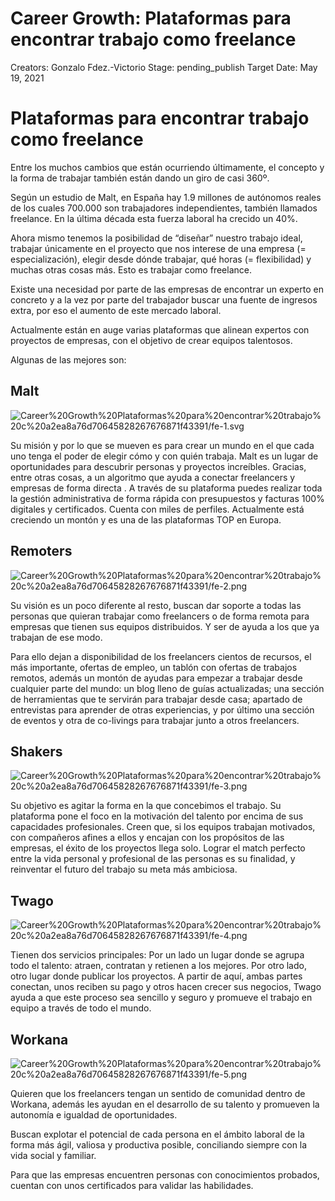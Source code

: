 # Career Growth: Plataformas para encontrar trabajo como freelance

Creators: Gonzalo Fdez.-Victorio
Stage: pending_publish
Target Date: May 19, 2021

# Plataformas para encontrar trabajo como freelance

Entre los muchos cambios que están ocurriendo últimamente, el concepto y la forma de trabajar también están dando un giro de casi 360º.

Según un estudio de Malt, en España hay 1.9 millones de autónomos reales de los cuales 700.000 son trabajadores independientes, también llamados freelance. En la última década esta fuerza laboral ha crecido un 40%.

Ahora mismo tenemos la posibilidad de “diseñar” nuestro trabajo ideal, trabajar únicamente en el proyecto que nos interese de una empresa (= especialización), elegir desde dónde trabajar, qué horas (= flexibilidad) y muchas otras cosas más. Esto es trabajar como freelance.

Existe una necesidad por parte de las empresas de encontrar un experto en concreto y a la vez por parte del trabajador buscar una fuente de ingresos extra, por eso el aumento de este mercado laboral.

Actualmente están en auge varias plataformas que alinean expertos con proyectos de empresas, con el objetivo de crear equipos talentosos.

Algunas de las mejores son:

## Malt

![Career%20Growth%20Plataformas%20para%20encontrar%20trabajo%20c%20a2ea8a76d70645828267676871f43391/fe-1.svg](Career%20Growth%20Plataformas%20para%20encontrar%20trabajo%20c%20a2ea8a76d70645828267676871f43391/fe-1.svg)

Su misión y por lo que se mueven es para crear un mundo en el que cada uno tenga el poder de elegir cómo y con quién trabaja. Malt es un lugar de oportunidades para descubrir personas y proyectos increíbles. Gracias, entre otras cosas, a un algoritmo que ayuda a conectar freelancers y empresas de forma directa . A través de su plataforma puedes realizar toda la gestión administrativa de forma rápida con presupuestos y facturas 100% digitales y certificados. Cuenta con miles de perfiles. Actualmente está creciendo un montón y es una de las plataformas TOP en Europa.

## Remoters

![Career%20Growth%20Plataformas%20para%20encontrar%20trabajo%20c%20a2ea8a76d70645828267676871f43391/fe-2.png](Career%20Growth%20Plataformas%20para%20encontrar%20trabajo%20c%20a2ea8a76d70645828267676871f43391/fe-2.png)

Su visión es un poco diferente al resto, buscan dar soporte a todas las personas que quieran trabajar como freelancers o de forma remota para empresas que tienen sus equipos distribuidos. Y ser de ayuda a los que ya trabajan de ese modo.

Para ello dejan a disponibilidad de los freelancers cientos de recursos, el más importante, ofertas de empleo, un tablón con ofertas de trabajos remotos, además un montón de ayudas para empezar a trabajar desde cualquier parte del mundo: un blog lleno de guías actualizadas; una sección de herramientas que te servirán para trabajar desde casa; apartado de entrevistas para aprender de otras experiencias, y por último una sección de eventos y otra de co-livings para trabajar junto a otros freelancers.

## Shakers

![Career%20Growth%20Plataformas%20para%20encontrar%20trabajo%20c%20a2ea8a76d70645828267676871f43391/fe-3.png](Career%20Growth%20Plataformas%20para%20encontrar%20trabajo%20c%20a2ea8a76d70645828267676871f43391/fe-3.png)

Su objetivo es agitar la forma en la que concebimos el trabajo. Su plataforma pone el foco en la motivación del talento por encima de sus capacidades profesionales. Creen que, si los equipos trabajan motivados, con compañeros afines a ellos y encajan con los propósitos de las empresas, el éxito de los proyectos llega solo. Lograr el match perfecto entre la vida personal y profesional de las personas es su finalidad, y reinventar el futuro del trabajo su meta más ambiciosa.

## Twago

![Career%20Growth%20Plataformas%20para%20encontrar%20trabajo%20c%20a2ea8a76d70645828267676871f43391/fe-4.png](Career%20Growth%20Plataformas%20para%20encontrar%20trabajo%20c%20a2ea8a76d70645828267676871f43391/fe-4.png)

Tienen dos servicios principales: Por un lado un lugar donde se agrupa todo el talento: atraen, contratan y retienen a los mejores. Por otro lado, otro lugar donde publicar los proyectos. A partir de aquí, ambas partes conectan, unos reciben su pago y otros hacen crecer sus negocios, Twago ayuda a que este proceso sea sencillo y seguro y promueve el trabajo en equipo a través de todo el mundo.

## Workana

![Career%20Growth%20Plataformas%20para%20encontrar%20trabajo%20c%20a2ea8a76d70645828267676871f43391/fe-5.png](Career%20Growth%20Plataformas%20para%20encontrar%20trabajo%20c%20a2ea8a76d70645828267676871f43391/fe-5.png)

Quieren que los freelancers tengan un sentido de comunidad dentro de Workana, además les ayudan en el desarrollo de su talento y promueven la autonomía e igualdad de oportunidades.

Buscan explotar el potencial de cada persona en el ámbito laboral de la forma más ágil, valiosa y productiva posible, conciliando siempre con la vida social y familiar.

Para que las empresas encuentren personas con conocimientos probados, cuentan con unos certificados para validar las habilidades.